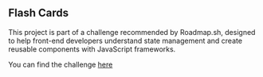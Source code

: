 ##  Flash Cards 

This project is part of a challenge recommended by Roadmap.sh, designed to help front-end developers understand state management and create reusable components with JavaScript frameworks.

You can find the challenge [here](https://roadmap.sh/projects/flash-cards)
